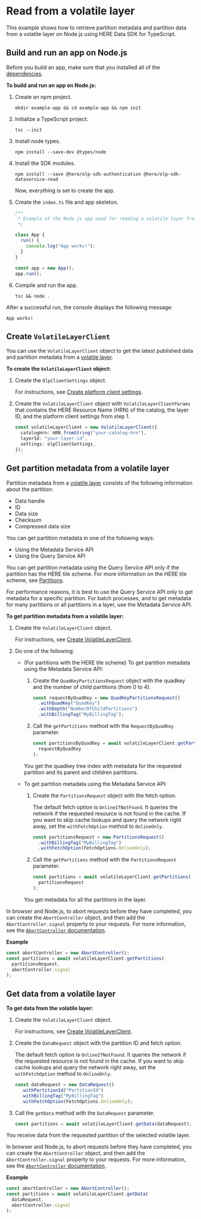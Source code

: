 # Read from a volatile layer

This example shows how to retrieve partition metadata and partition data from a volatile layer on Node.js using HERE Data SDK for TypeScript.

## Build and run an app on Node.js
 
Before you build an app, make sure that you installed all of the <a href="https://github.com/heremaps/here-data-sdk-typescript#dependencies" target="_blank">dependencies</a>.

**To build and run an app on Node.js:**

1. Create an npm project.

   ```shell
   mkdir example-app && cd example-app && npm init
   ```

2. Initialize a TypeScript project.

   ```shell
   tsc --init
   ```

3. Install node types.

   ```shell
   npm install --save-dev @types/node
   ```

4. Install the SDK modules.

   ```shell
   npm install --save @here/olp-sdk-authentication @here/olp-sdk-dataservice-read
   ```

   Now, everything is set to create the app.

5. Create the `index.ts` file and app skeleton.

   ```typescript
   /**
    * Example of the Node.js app used for reading a volatile layer from the datastore.
    */

   class App {
     run() {
       console.log("App works!");
     }
   }

   const app = new App();
   app.run();
   ```

6. Compile and run the app.

   ```shell
   tsc && node .
   ```

After a successful run, the console displays the following message:

```shell
App works!
```

## <a name="create-volatilelayerclient"></a>Create `VolatileLayerClient`

You can use the `VolatileLayerClient` object to get the latest published data and partition metadata from a [volatile layer](https://developer.here.com/olp/documentation/data-user-guide/portal/layers/layers.html#volatile-layers).

**To create the `VolatileLayerClient` object:**

1. Create the `OlpClientSettings` object.

   For instructions, see <a href="https://github.com/heremaps/here-data-sdk-typescript/blob/master/docs/create-portal-client-settings.md" target="_blank">Create platform client settings</a>.

2. Create the `VolatileLayerClient` object with `VolatileLayerClientParams` that contains the HERE Resource Name (HRN) of the catalog, the layer ID, and the platform client settings from step 1.

   ```typescript
   const volatileLayerClient = new VolatileLayerClient({
     catalogHrn: HRN.fromString("your-catalog-hrn"),
     layerId: "your-layer-id",
     settings: olpClientSettings,
   });
   ```

## Get partition metadata from a volatile layer

Partition metadata from a [volatile layer](https://developer.here.com/olp/documentation/data-user-guide/portal/layers/layers.html#volatile-layers) consists of the following information about the partition:

- Data handle
- ID
- Data size
- Checksum
- Compressed data size

You can get partition metadata in one of the following ways:

- Using the Metadata Service API
- Using the Query Service API

You can get partition metadata using the Query Service API only if the partition has the HERE tile scheme. For more information on the HERE tile scheme, see [Partitions](https://developer.here.com/olp/documentation/data-user-guide/portal/layers/partitions.html).

For performance reasons, it is best to use the Query Service API only to get metadata for a specific partition. For batch processes, and to get metadata for many partitions or all partitions in a layer, use the Metadata Service API.

**To get partition metadata from a volatile layer:**

1. Create the `VolatileLayerClient` object.

   For instructions, see [Create VolatileLayerClient](#create-volatilelayerclient).

2. Do one of the following:

   - (For partitions with the HERE tile scheme) To get partition metadata using the Metadata Service API:

     1. Create the `QuadKeyPartitionsRequest` object with the quadkey and the number of child partitions (from 0 to 4).

        ```typescript
        const requestByQuadKey = new QuadKeyPartitionsRequest()
          .withQuadKey("QuadKey")
          .withDepth("NumberOfChildPartitions")
          .withBillingTag("MyBillingTag");
        ```

     2. Call the `getPartitions` method with the `RequestByQuadKey` parameter.

        ```typescript
        const partitionsByQuadKey = await volatileLayerClient.getPartitions(
          requestByQuadKey
        );
        ```

     You get the quadkey tree index with metadata for the requested partition and its parent and children partitions.

   - To get partition metadata using the Metadata Service API:

     1. Create the `PartitionsRequest` object with the fetch option.

        The default fetch option is `OnlineIfNotFound`. It queries the network if the requested resource is not found in the cache. If you want to skip cache lookups and query the network right away, set the `withFetchOption` method to `OnlineOnly`.

        ```typescript
        const partitionsRequest = new PartitionsRequest()
          .withBillingTag("MyBillingTag")
          .withFetchOption(FetchOptions.OnlineOnly);
        ```

     2. Call the `getPartitions` method with the `PartitionsRequest` parameter.

        ```typescript
        const partitions = await volatileLayerClient.getPartitions(
          partitionsRequest
        );
        ```

     You get metadata for all the partitions in the layer.

In browser and Node.js, to abort requests before they have completed, you can create the `AbortController` object, and then add the `AbortController.signal` property to your requests. For more information, see the [`AbortController` documentation](https://developer.mozilla.org/en-US/docs/Web/API/AbortController).

**Example**

```typescript
const abortController = new AbortController();
const partitions = await volatileLayerClient.getPartitions(
  partitionsRequest,
  abortController.signal
);
```

## Get data from a volatile layer

**To get data from the volatile layer:**

1. Create the `VolatileLayerClient` object.

   For instructions, see [Create VolatileLayerClient](#create-volatilelayerclient).

2. Create the `DataRequest` object with the partition ID and fetch option.

   The default fetch option is `OnlineIfNotFound`. It queries the network if the requested resource is not found in the cache. If you want to skip cache lookups and query the network right away, set the `withFetchOption` method to `OnlineOnly`.

   ```typescript
   const dataRequest = new DataRequest()
     .withPartitionId("PartitionId")
     .withBillingTag("MyBillingTag")
     .withFetchOption(FetchOptions.OnlineOnly);
   ```

3. Call the `getData` method with the `DataRequest` parameter.

   ```typescript
   const partitions = await volatileLayerClient.getData(dataRequest);
   ```

You receive data from the requested partition of the selected volatile layer.

In browser and Node.js, to abort requests before they have completed, you can create the `AbortController` object, and then add the `AbortController.signal` property to your requests. For more information, see the [`AbortController` documentation](https://developer.mozilla.org/en-US/docs/Web/API/AbortController).

**Example**

```typescript
const abortController = new AbortController();
const partitions = await volatileLayerClient.getData(
  dataRequest,
  abortController.signal
);
```
